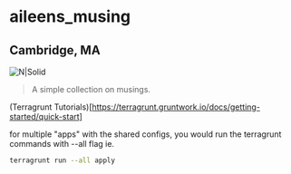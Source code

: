 # aileens_musing
## Cambridge, MA

![N|Solid](https://ca.slack-edge.com/T0495HV8H-U01AM69UW3E-ae635702c574-72)

> A simple collection on musings.


(Terragrunt Tutorials)[https://terragrunt.gruntwork.io/docs/getting-started/quick-start]

for multiple "apps" with the shared configs, you would run the terragrunt commands with --all flag
ie.
```sh
terragrunt run --all apply
```